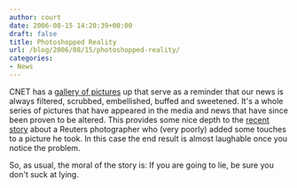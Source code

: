 ```yaml
---
author: court
date: 2006-08-15 14:20:39+00:00
draft: false
title: Photoshopped Reality
url: /blog/2006/08/15/photoshopped-reality/
categories:
- News
---
```


CNET has a [gallery of pictures](http://news.com.com/2300-1026_3-6033210-1.html?tag=ne.gall.pg) up that serve as a reminder that our news is always filtered, scrubbed, embellished, buffed and sweetened. It's a whole series of pictures that have appeared in the media and news that have since been proven to be altered. This provides some nice depth to the [recent story](http://www.ynetnews.com/articles/1,7340,L-3286966,...) about a Reuters photographer who (very poorly) added some touches to a picture he took. In this case the end result is almost laughable once you notice the problem.

So, as usual, the moral of the story is: If you are going to lie, be sure you don't suck at lying.
